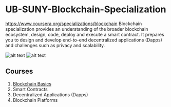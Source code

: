 # UB-SUNY-Blockchain-Specialization
https://www.coursera.org/specializations/blockchain
Blockchain specialization provides an understanding of the broader blockchain ecosystem, design, code, deploy and execute a smart contract. It prepares you to design and develop end-to-end decentralized applications (Dapps) and challenges such as privacy and scalability.

![alt text](https://upload.wikimedia.org/wikipedia/commons/thumb/3/33/University_at_Buffalo_logo.svg/250px-University_at_Buffalo_logo.svg.png "University at Buffalo")
![alt text](https://upload.wikimedia.org/wikipedia/commons/5/5f/SUNY_brandmark.svg "State University of New York")
## Courses
1. [Blockchain Basics](https://github.com/dukenst2006/UB-SUNY-Blockchain-Specialization/tree/master/01-blockchain-basics)
2. Smart Contracts
3. Decentralized Applications (Dapps)
4. Blockchain Platforms
